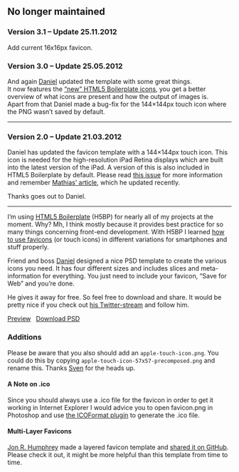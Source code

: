 ## No longer maintained


### Version 3.1 – Update 25.11.2012

Add current 16x16px favicon.

### Version 3.0 – Update 25.05.2012

And again <a href="https://twitter.com/#!/dnlhtz">Daniel</a> updated the template with some great things.<br>
It now features the <a href="https://github.com/h5bp/html5-boilerplate/commit/e2fff6fe07c6a82bf36f648de4cbe27f9544af7d">“new” HTML5 Boilerplate icons</a>, you get a better overview of what icons are present and how the output of images is.<br>
Apart from that Daniel made a bug-fix for the 144×144px touch icon where the PNG wasn’t saved by default.
<hr>

### Version 2.0 – Update 21.03.2012

Daniel has updated the favicon template with a 144×144px touch icon. This icon is needed for the high-resolution iPad Retina displays which are built into the latest version of the iPad. A version of this is also included in HTML5 Boilerplate by default. Please read <a href="https://github.com/h5bp/html5-boilerplate/issues/1020">this issue</a> for more information and remember <a title="Mathias Bynens on touch icons" href="http://mathiasbynens.be/notes/touch-icons">Mathias’ article</a>, which he updated recently.

Thanks goes out to Daniel.
<hr>

I’m using <a title="HTML5 Boilerplate - A rock-solid default for HTML5 awesome" href="http://html5boilerplate.com/" target="_blank">HTML5 Boilerplate</a>&nbsp;(H5BP) for nearly all of my projects at the moment. Why? Mh, I think mostly because it provides best practice for so many things concerning front-end development. With H5BP I learned <a title="Mathias Bynens on touch icons" href="http://mathiasbynens.be/notes/touch-icons">how to use favicons</a>&nbsp;(or touch icons) in different variations for smartphones and stuff properly.

Friend and boss <a title="dnlhtz.de" href="http://dnlhtz.de/">Daniel</a>&nbsp;designed a nice PSD template to create the various icons you need. It has four different sizes and includes slices and meta-information for everything. You just need to include your favicon, “Save for Web” and you’re done.

He gives it away for free. So feel free to download and share. It would be pretty nice if you check out <a title="Daniel on Twitter" href="http://twitter.com/#!/dnlhtz">his Twitter-stream</a> and follow him.

<a class="button" title="Preview PSD file with slices and guides" href="https://hansreinl.de/archive/wp-content/uploads/2012/11/HTML5-Boilerplate-Favicons_v3.1.png">Preview</a> &nbsp; <a class="button" title="Download the PSD template" href="https://hansreinl.de/archive/wp-content/uploads/2012/11/HTML5-Boilerplate-Favicons_v3.1.psd_.zip">Download PSD</a>

### Additions

Please be aware that you also should add an&nbsp;<code>apple-touch-icon.png</code>. You could do this by copying <code>apple-touch-icon-57x57-precomposed.png</code> and rename this. Thanks <a title="maddesigns - Certified TYPO3 Integrator, Freelancer für Webentwicklung mit CSS3" href="http://maddesigns.de/">Sven</a> for the heads up.
<h4>A Note on .ico</h4>

Since you should always use a .ico file for the favicon in order to get it working in Internet Explorer I would advice you to open favicon.png in Photoshop and use <a href="http://www.telegraphics.com.au/sw/product/ICOFormat#icoformat">the ICOFormat plugin</a> to generate the .ico file.
<h4>Multi-Layer Favicons</h4>

<a href="http://www.randomprecision.co.uk/">Jon R. Humphrey</a> made a layered favicon template and <a href="https://github.com/jonrandahl/H5BP-Multi-Layer-FavIcons/">shared it on GitHub</a>. Please check it out, it might be more helpful than this template from time to time.
